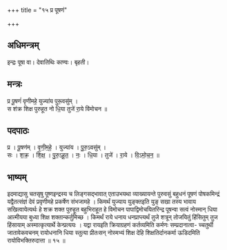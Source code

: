 +++
title = "१५ प्र पूषणं"

+++
## अधिमन्त्रम्
इन्द्रः पूषा वा। देवातिथिः काण्वः। बृहती।

## मन्त्रः
प्र पू॒षणं॑ वृणीमहे॒ युज्या॑य पुरू॒वसु॑म् ।  
स श॑क्र शिक्ष पुरुहूत नो धि॒या तुजे॑ रा॒ये वि॑मोचन ॥

## पदपाठः
प्र । पू॒षण॑म् । वृ॒णी॒म॒हे॒ । युज्या॑य । पु॒रु॒ऽवसु॑म् ।  
सः । श॒क्र॒ । शि॒क्ष॒ । पु॒रु॒ऽहू॒त॒ । नः॒ । धि॒या । तुजे॑ । रा॒ये । वि॒ऽमो॒च॒न॒ ॥

## भाष्यम्
इदमाद्यासु चतसृषु पूष्णइन्द्रस्य च लिङ्गसद्भावात् एताउभयथा व्याख्यायन्ते पुरुवसुं बहुधनं पूषणं पोषकमिन्द्रं यद्वैतत्संज्ञं देवं प्रवृणीमहे प्रकर्षेण संभजामहे । किमर्थं युज्याय युङ्क्तइति युङ् सखा तस्य भावाय सखित्वायेत्यर्थः हे शक्र शक्त पुरुहूत बहुभिराहूत हे विमोचन पापाद्विमोचयितरिन्द्र पूषन्वा सत्वं नोस्मान् धिया आत्मीयया बुध्या शिक्ष शक्तान्कर्तुमिच्छ । किमर्थं राये धनाय धनप्राप्त्यर्थं तुजे शत्रून् तोजयितुं हिंसितुम् तुज हिंसायाम् अस्मात्कृत्यार्थे केन्प्रत्ययः । यद्वा रायइति क्रियाग्रहणं कर्तव्यमिति कर्मणः सम्प्रदानात्वा- च्चतुर्थी जातावेकवचनम् रायोधनानि धिया स्तुत्या प्रीतःसन् नोस्मभ्यं शिक्ष देहि शिक्षतिर्दानकर्मा ऊडिदमिति रायोविभक्तिरुदात्ता ॥ १५ ॥